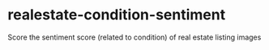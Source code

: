 # realestate-condition-sentiment
Score the sentiment score (related to condition) of real estate listing images
